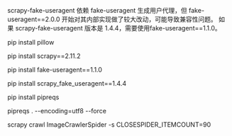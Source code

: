 
scrapy-fake-useragent 依赖 fake-useragent 生成用户代理，但 fake-useragent==2.0.0 开始对其内部实现做了较大改动，可能导致兼容性问题。
如果 scrapy-fake-useragent 版本是 1.4.4，需要使用fake-useragent==1.1.0。

pip install pillow

pip install scrapy==2.11.2

pip install fake-useragent==1.1.0

pip install scrapy_fake_useragent==1.4.4

pip install pipreqs

pipreqs . --encoding=utf8 --force

scrapy crawl ImageCrawlerSpider -s CLOSESPIDER_ITEMCOUNT=90
